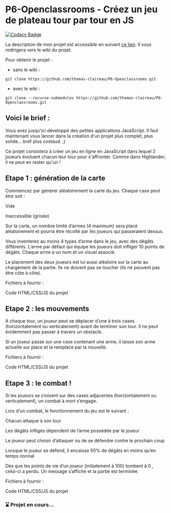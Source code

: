 # P6-Openclassrooms - Créez un jeu de plateau tour par tour en JS

[![Codacy Badge](https://api.codacy.com/project/badge/Grade/d5e2855738924b4490296eebdf8016f2)](https://app.codacy.com/app/thomas-claireau/P6-Openclassrooms?utm_source=github.com&utm_medium=referral&utm_content=thomas-claireau/P6-Openclassrooms&utm_campaign=Badge_Grade_Dashboard)

La description de mon projet est accessible en suivant [ce lien](https://github.com/thomas-claireau/P6-Openclassrooms/wiki/Introduction). Il vous redirigera vers le wiki du projet.

Pour obtenir le projet :

- sans le wiki :

````text
git clone https://github.com/thomas-claireau/P6-Openclassrooms.git
````

- avec le wiki :

````text
git clone --recurse-submodules https://github.com/thomas-claireau/P6-Openclassrooms.git
````

## Voici le brief :

Vous avez jusqu'ici développé des petites applications JavaScript. Il faut maintenant vous lancer dans la création d'un projet plus complet, plus solide... bref plus costaud. ;)

Ce projet consistera à créer un jeu en ligne en JavaScript dans lequel 2 joueurs évoluent chacun leur tour pour s'affronter. Comme dans Highlander, il ne peut en rester qu'un !

## Etape 1 : génération de la carte

Commencez par générer aléatoirement la carte du jeu. Chaque case peut être soit :

Vide

Inaccessible (grisée)

Sur la carte, un nombre limité d’armes (4 maximum) sera placé aléatoirement et pourra être récolté par les joueurs qui passeraient dessus.

Vous inventerez au moins 4 types d’arme dans le jeu, avec des dégâts différents. L’arme par défaut qui équipe les joueurs doit infliger 10 points de dégâts. Chaque arme a un nom et un visuel associé.

Le placement des deux joueurs est lui aussi aléatoire sur la carte au chargement de la partie. Ils ne doivent pas se toucher (ils ne peuvent pas être côte à côte).

Fichiers à fournir :

Code HTML/CSS/JS du projet

## Etape 2 : les mouvements

A chaque tour, un joueur peut se déplacer d’une à trois cases (horizontalement ou verticalement) avant de terminer son tour. Il ne peut évidemment pas passer à travers un obstacle.

Si un joueur passe sur une case contenant une arme, il laisse son arme actuelle sur place et la remplace par la nouvelle.

Fichiers à fournir :

Code HTML/CSS/JS du projet

## Etape 3 : le combat !

Si les joueurs se croisent sur des cases adjacentes (horizontalement ou verticalement), un combat à mort s’engage.

Lors d'un combat, le fonctionnement du jeu est le suivant :

Chacun attaque à son tour

Les dégâts infligés dépendent de l’arme possédée par le joueur

Le joueur peut choisir d’attaquer ou de se défendre contre le prochain coup

Lorsque le joueur se défend, il encaisse 50% de dégâts en moins qu’en temps normal

Dès que les points de vie d’un joueur (initialement à 100) tombent à 0 , celui-ci a perdu. Un message s’affiche et la partie est terminée.

Fichiers à fournir :

Code HTML/CSS/JS du projet

### ⌛ Projet en cours...
